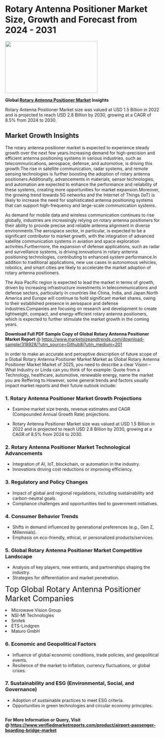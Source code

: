<H1>Rotary Antenna Positioner Market Size, Growth and Forecast from 2024 - 2031</H1><img class="aligncenter size-medium wp-image-584254" src="https://thirdeyenews.in/wp-content/uploads/2024/09/Global-Market-Research-300x168.jpeg" alt="" width="300" height="168" /><p><strong>Global&nbsp;<a href="https://www.marketsizeandtrends.com/download-sample/318928/?utm_source=Github8j?utm_medium=201">Rotary Antenna Positioner Market</a> Insights</strong></p><p>Rotary Antenna Positioner Market size was valued at USD 1.5 Billion in 2022 and is projected to reach USD 2.8 Billion by 2030, growing at a CAGR of 8.5% from 2024 to 2030.</p><p><h2>Market Growth Insights</h2> <p>The rotary antenna positioner market is expected to experience steady growth over the next few years.Increasing demand for high-precision and efficient antenna positioning systems in various industries, such as telecommunications, aerospace, defense, and automotive, is driving this growth.The rise in satellite communication, radar systems, and remote sensing technologies is further boosting the adoption of rotary antenna positioners.Additionally, advancements in materials, sensor technologies, and automation are expected to enhance the performance and reliability of these systems, creating more opportunities for market expansion.Moreover, the growing trend towards 5G networks and the Internet of Things (IoT) is likely to increase the need for sophisticated antenna positioning systems that can support high-frequency and large-scale communication systems.</p> <p>As demand for mobile data and wireless communication continues to rise globally, industries are increasingly relying on rotary antenna positioners for their ability to provide precise and reliable antenna alignment in diverse environments.The aerospace sector, in particular, is expected to be a significant contributor to market growth, with the integration of advanced satellite communication systems in aviation and space exploration activities.Furthermore, the expansion of defense applications, such as radar and surveillance systems, is driving innovations in rotary antenna positioning technologies, contributing to enhanced system performance.In addition to traditional applications, new use cases in autonomous vehicles, robotics, and smart cities are likely to accelerate the market adoption of rotary antenna positioners.<p>The Asia Pacific region is expected to lead the market in terms of growth, driven by increasing infrastructure investments in telecommunications and defense sectors, particularly in countries like China, India, and Japan.North America and Europe will continue to hold significant market shares, owing to their established presence in aerospace and defense industries.Companies are focusing on research and development to create lightweight, compact, and energy-efficient rotary antenna positioners, which is expected to further stimulate the market growth in the coming years.</p> <p><span class=""><strong>Download Full PDF Sample Copy of Global Rotary Antenna Positioner Market Report</strong> @ <a href="https://www.marketsizeandtrends.com/download-sample/318928/?utm_source=Github8j?utm_medium=201" target="_blank">https://www.marketsizeandtrends.com/download-sample/318928/?utm_source=Github8j?utm_medium=201</a></span></p><p>In order to make an accurate and perceptive description of future scope of a Global&nbsp;Rotary Antenna Positioner Market Market as Global&nbsp;Rotary Antenna Positioner Market Market of 2025, you need to describe a clear Vision &ndash; What Industry or Linda can you think of for example: Quote from a Technology, healthcare, automotive, renewable energy, name the market you are Reffering to.However, some general trends and factors usually impact market reports and their future outlook include:</p><h3>1.&nbsp;<strong>Rotary Antenna Positioner Market Growth Projections</strong></h3><ul><li>Examine market size trends, revenue estimates and CAGR (Compounded Annual Growth Rate) projections.</li><li><p>Rotary Antenna Positioner Market size was valued at USD 1.5 Billion in 2022 and is projected to reach USD 2.8 Billion by 2030, growing at a CAGR of 8.5% from 2024 to 2030.</p></li></ul><h3>2.&nbsp;<strong>Rotary Antenna Positioner Market Technological Advancements</strong></h3><ul><li>Integration of AI, IoT, blockchain, or automation in the industry.</li><li>Innovations driving cost reductions or improving efficiency.</li></ul><h3>3.&nbsp;<strong>Regulatory and Policy Changes</strong></h3><ul><li>Impact of global and regional regulations, including sustainability and carbon-neutral goals.</li><li>Compliance challenges and opportunities tied to government initiatives.</li></ul><h3>4.&nbsp;<strong>Consumer Behavior Trends</strong></h3><ul><li>Shifts in demand influenced by generational preferences (e.g., Gen Z, Millennials).</li><li>Emphasis on eco-friendly, ethical, or personalized products/services.</li></ul><h3>5.&nbsp;<strong>Global Rotary Antenna Positioner Market Competitive Landscape</strong></h3><ul><li>Analysis of key players, new entrants, and partnerships shaping the industry.</li><li>Strategies for differentiation and market penetration.</li></ul><p data-pm-slice="1 1 []"><span style="color: inherit; font-family: inherit; font-size: 25px;">Top Global Rotary Antenna Positioner Market Companies</span></p><div class="" data-test-id=""><p><li>Microwave Vision Group</li><li> NSI-MI Technologies</li><li> Smitek</li><li> ETS-Lindgren</li><li> Maturo GmbH</li></p></div><h3>6.&nbsp;<strong>Economic and Geopolitical Factors</strong></h3><ul><li>Influence of global economic conditions, trade policies, and geopolitical events.</li><li>Resilience of the market to inflation, currency fluctuations, or global crises.</li></ul><h3>7.&nbsp;<strong>Sustainability and ESG (Environmental, Social, and Governance)</strong></h3><ul><li>Adoption of sustainable practices to meet ESG criteria.</li><li>Opportunities in green technologies and circular economy principles.</li></ul><h2><strong style="font-size: 14px;">For More Information or Query, Visit @&nbsp;</strong><a style="background-color: #ffffff; font-size: 14px;" href="https://www.marketsizeandtrends.com/report/rotary-antenna-positioner-market/" target="_blank">https://www.verifiedmarketreports.com/product/airport-passenger-boarding-bridge-market</a></h2>